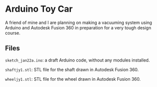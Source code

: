 # Arduino Toy Car
A friend of mine and I are planning on making a vacuuming system using Arduino and Autodesk Fusion 360 in preparation for a very tough design course.

## Files
`sketch_jan22a.ino`: a draft Arduino code, without any modules installed.

`shaftjy1.stl`: STL file for the shaft drawn in Autodesk Fusion 360.

`wheeljy1.stl`: STL file for the wheel drawn in Autodesk Fusion 360.

